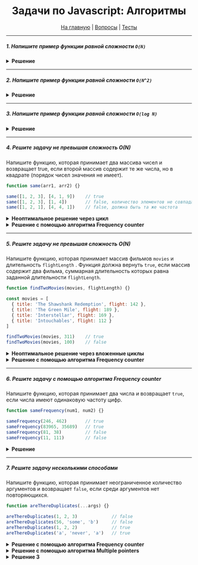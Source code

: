 <div align="center">

<h1>Задачи по Javascript: Алгоритмы</h1>

<a href="https://github.com/dollaween/javascript-tasks">На главную</a> | <a href="https://github.com/dollaween/javascript-questions">Вопросы</a> | <a href="https://github.com/dollaween/javascript-tests">Тесты</a>

</div>

---

##### 1. Напишите пример функции равной сложности `O(N)`

<details><summary><b>Решение</b></summary>
<p>

```javascript
function example(n) {
  if (n === 1) return 1
  return n + example(n - 1)
}
```

</p>
</details>

---

##### 2. Напишите пример функции равной сложности `O(N^2)`

<details><summary><b>Решение</b></summary>
<p>

```javascript
function example(n) {
  for (let i = 0; i <= n; i++) {
    for (let k = 0; k <= n; k++) {
      console.log(i, k)
    }
  }
}
```

</p>
</details>

---

##### 3. Напишите пример функции равной сложности `O(log N)`

<details><summary><b>Решение</b></summary>
<p>

```javascript
function example(n) {
  for (let i = 2; i <= n; i*=2) {
    console.log(i)
  }
}
```

</p>
</details>

---

##### 4. Решите задачу не превышая сложность O(N)
Напишите функцию, которая принимает два массива чисел и возвращает true, если второй массив содержит те же числа, но в квадрате (порядок чисел значения не имеет).

```javascript
function same(arr1, arr2) {}

same([1, 2, 3], [4, 1, 9])    // true
same([1, 2, 3], [1, 4])       // false, количество элементов не совпадает
same([1, 2, 1], [4, 4, 1])    // false, должна быть та же частота
```

<details><summary><b>Неоптимальное решение через цикл</b></summary>
<p>

Данное решение неоптимально, так как имеет сложность O(N^2).

```javascript
function same(arr1, arr2) {
  if (arr1.length !== arr2.length) {
    return false
  }

  for (let i = 0; i < arr1.length; i++) {
    let correctIndex = arr2.indexOf(arr1[i]**2)
    if (correctIndex === -1) {
      return false
    }
    arr2.splice(correctIndex, 1)
  }

  return true
}
```

</p>
</details>

<details><summary><b>Решение с помощью алгоритма Frequency counter</b></summary>
<p>

Более выгодное решение, имеет сложность O(N).

```javascript
function same (arr1, arr2) {
  if (arr1.length !== arr2.length) {
    return false
  }

  let counter1 = {}
  let counter2 = {}
  for (let val of arr1) {
    counter1[val] = (counter1[val] || 0) + 1
  }
  for (let val of arr2) {
    counter2[val] = (counter2[val] || 0) + 1
  }

  for (let key in counter1) {
    let exponented = key ** 2
    if (!exponented in counter2) {
      return false
    }
    if (counter2[exponented] !== counter1[key]) {
      return false
    }
  }

  return true
}
```

</p>
</details>

---

##### 5. Решите задачу не превышая сложность O(N)
Напишите функцию, которая принимает массив фильмов `movies` и длительность `flightLength` . Функция должна вернуть `true`, если массив содержит два фильма, суммарная длительность которых равна заданной длительности `flightLength`.

```javascript
function findTwoMovies(movies, flightLength) {}

const movies = [
  { title: 'The Shawshank Redemption', flight: 142 },
  { title: 'The Green Mile', flight: 189 },
  { title: 'Interstellar', flight: 169 },
  { title: 'Intouchables', flight: 112 }
]

findTwoMovies(movies, 311)    // true
findTwoMovies(movies, 100)    // false
```

<details><summary><b>Неоптимальное решение через вложенные циклы</b></summary>
<p>

Сложность: O(N^2)

Проблема данного решения:
* 100 фильмов — 100 * 100 = 10 000 итераций
* 1000 фильмов — 1000 * 1000 = 1 000 000 итераций

```javascript
function findTwoMovies(movies, flightLength) {
  for (let i = 0; i < movies.length; i++) {
    for (let k = 0; k < movies.length; k++) {
      if (i === k) continue
      if (movies[i].flight + movies[k].flight === flightLength) {
        return true
      }
    }
  }
  return false
}
```

</p>
</details>

<details><summary><b>Решение с помощью алгоритма Frequency counter</b></summary>
<p>

Сложность: O(N)

Преимущества по сравнению с решением через вложенный цикл:
* 100 фильмов — 100 итераций
* 1000 фильмов — 1000 итераций

```javascript
function findTwoMovies(movies, flightLength) {
  // В объекте будет хранится остаток времени после каждого фильма
  let results = {}
  for (let i = 0; i < movies.length; i++) {
    // Если время фильма совпадает с одним из значений в results, то задача выполнена
    if (results[movies[i].flight]) {
      return true
    }

    // Вычисляем сколько времени нам требуется еще добавить за счет другого фильма и добавляем в объект
    let result = flightLength - movies[i].flight
    results[result] = true
  }
  return false
}
```

</p>
</details>

---

##### 6. Решите задачу с помощью алгоритма Frequency counter
Напишите функцию, которая принимает два числа и возвращает `true`, если числа имеют одинаковую частоту цифр.

```javascript
function sameFrequency(num1, num2) {}

sameFrequency(246, 462)       // true
sameFrequency(83965, 35689)   // true
sameFrequency(81, 38)         // false
sameFrequency(11, 111)        // false
```

<details><summary><b>Решение</b></summary>
<p>

Сложность: O(N)

```javascript
function same(num1, num2) {
  str1 = num1.toString()
  str2 = num2.toString()

  if (str1.length !== str2.length) {
    return false
  }

  const freqCounter = {}

  for (let val of str1) {
    freqCounter[val] = (freqCounter[val] || 0) + 1
  }

  for (let val of str2) {
    if (!freqCounter[val]) return false
    freqCounter[val] -= 1
  }

  return true
}
```

</p>
</details>

---

##### 7. Решите задачу несколькими способами
Напишите функцию, которая принимает неограниченное количество аргументов и возвращает `false`, если среди аргументов нет повторяющихся.

```javascript
function areThereDuplicates(...args) {}

areThereDuplicates(1, 2, 3)             // false
areThereDuplicates(56, 'some', 'b')     // false
areThereDuplicates(1, 2, 2)             // true
areThereDuplicates('a', 'never', 'a')   // true
```

<details><summary><b>Решение с помощью алгоритма Frequency counter</b></summary>
<p>

Сложность: O(N)

```javascript
function areThereDuplicates(...args) {
  let freqCounter = {}

  for (let val of args) {
    if (freqCounter[val]) return true
    freqCounter[val] = (freqCounter[val] || 0) + 1
  }

  return false
}
```

</p>
</details>

<details><summary><b>Решение с помощью алгоритма Multiple pointers</b></summary>
<p>

Сложность: O(N log N).

```javascript
function areThereDuplicates(...args) {
  args = args.sort();

  let i = 0;

  for (let k = 1; k < args.length; i++, k++) {
    if (args[i] === args[k]) {
      return true
    }
  }

  return false
}
```

</p>
</details>

<details><summary><b>Решение 3</b></summary>
<p>

```javascript
function areThereDuplicates() {
  return new Set(arguments).size !== arguments.length
}
```

</p>
</details>
